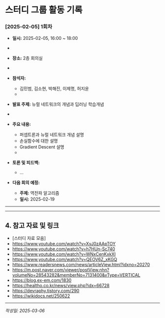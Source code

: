 # 스터디 그룹 활동 기록

### [2025-02-05] 1회차

-   **일시:** 2025-02-05, 16:00 ~ 18:00
-
-   **장소:** 2층 회의실
-
-   **참석자:**
    -   김민범, 김소현, 박해진, 이제명, 허지윤
    -
-   **발표 주제:** 뉴럴 네트워크의 개념과 딥러닝 학습개념
-
-   **주요 내용:**
    -   퍼셉트론과 뉴럴 네트워크 개념 설명
    -   손실함수에 대한 설명
    -   Gradient Descent 설명
    -
-   **토론 및 피드백:**

    -   ...

-   **다음 회의 예정:**
    -   **주제:** 역전파 알고리즘
    -   **일시:** 2025-02-19

---

---

## 4. 참고 자료 및 링크

-   [스터디 자료 모음]
-   https://www.youtube.com/watch?v=XvJ0zAApTOY
-   https://www.youtube.com/watch?v=h7HUn-Sc740
-   https://www.youtube.com/watch?v=WNxCenKxkXI
-   https://www.youtube.com/watch?v=QEOV6Z_xKGQ
-   https://www.readersnews.com/news/articleView.html?idxno=20270
-   https://m.post.naver.com/viewer/postView.nhn?volumeNo=28543282&memberNo=7131400&vType=VERTICAL
-   https://blog.ex-em.com/1830
-   https://healtho.co.kr/news/view.php?idx=66728
-   https://devraphy.tistory.com/290
-   https://wikidocs.net/250622

---

_작성일: 2025-03-06_
